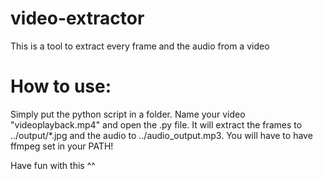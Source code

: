 # video-extractor
This is a tool to extract every frame and the audio from a video

# How to use:
Simply put the python script in a folder. Name your video "videoplayback.mp4" and open the .py file.
It will extract the frames to ../output/*.jpg and the audio to ../audio_output.mp3.
You will have to have ffmpeg set in your PATH!

Have fun with this ^^
